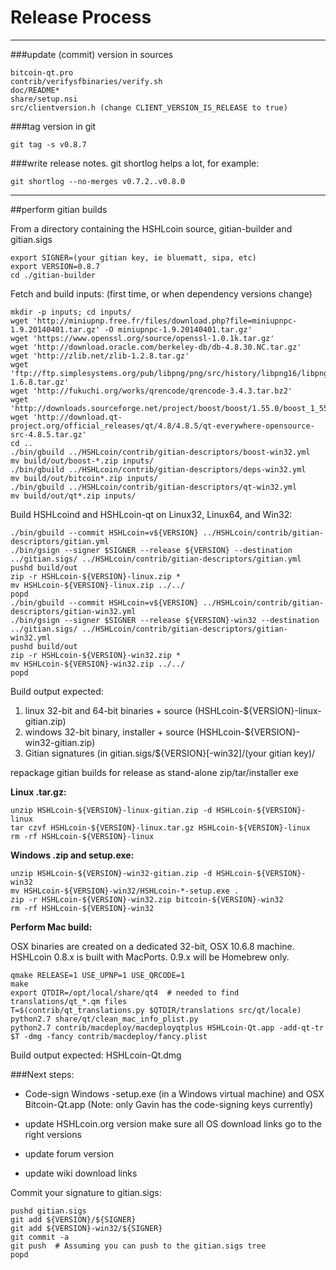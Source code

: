 Release Process
====================

* * *

###update (commit) version in sources


	bitcoin-qt.pro
	contrib/verifysfbinaries/verify.sh
	doc/README*
	share/setup.nsi
	src/clientversion.h (change CLIENT_VERSION_IS_RELEASE to true)

###tag version in git

	git tag -s v0.8.7

###write release notes. git shortlog helps a lot, for example:

	git shortlog --no-merges v0.7.2..v0.8.0

* * *

##perform gitian builds

 From a directory containing the HSHLcoin source, gitian-builder and gitian.sigs
  
	export SIGNER=(your gitian key, ie bluematt, sipa, etc)
	export VERSION=0.8.7
	cd ./gitian-builder

 Fetch and build inputs: (first time, or when dependency versions change)

	mkdir -p inputs; cd inputs/
	wget 'http://miniupnp.free.fr/files/download.php?file=miniupnpc-1.9.20140401.tar.gz' -O miniupnpc-1.9.20140401.tar.gz'
	wget 'https://www.openssl.org/source/openssl-1.0.1k.tar.gz'
	wget 'http://download.oracle.com/berkeley-db/db-4.8.30.NC.tar.gz'
	wget 'http://zlib.net/zlib-1.2.8.tar.gz'
	wget 'ftp://ftp.simplesystems.org/pub/libpng/png/src/history/libpng16/libpng-1.6.8.tar.gz'
	wget 'http://fukuchi.org/works/qrencode/qrencode-3.4.3.tar.bz2'
	wget 'http://downloads.sourceforge.net/project/boost/boost/1.55.0/boost_1_55_0.tar.bz2'
	wget 'http://download.qt-project.org/official_releases/qt/4.8/4.8.5/qt-everywhere-opensource-src-4.8.5.tar.gz'
	cd ..
	./bin/gbuild ../HSHLcoin/contrib/gitian-descriptors/boost-win32.yml
	mv build/out/boost-*.zip inputs/
	./bin/gbuild ../HSHLcoin/contrib/gitian-descriptors/deps-win32.yml
	mv build/out/bitcoin*.zip inputs/
	./bin/gbuild ../HSHLcoin/contrib/gitian-descriptors/qt-win32.yml
	mv build/out/qt*.zip inputs/

 Build HSHLcoind and HSHLcoin-qt on Linux32, Linux64, and Win32:
  
	./bin/gbuild --commit HSHLcoin=v${VERSION} ../HSHLcoin/contrib/gitian-descriptors/gitian.yml
	./bin/gsign --signer $SIGNER --release ${VERSION} --destination ../gitian.sigs/ ../HSHLcoin/contrib/gitian-descriptors/gitian.yml
	pushd build/out
	zip -r HSHLcoin-${VERSION}-linux.zip *
	mv HSHLcoin-${VERSION}-linux.zip ../../
	popd
	./bin/gbuild --commit HSHLcoin=v${VERSION} ../HSHLcoin/contrib/gitian-descriptors/gitian-win32.yml
	./bin/gsign --signer $SIGNER --release ${VERSION}-win32 --destination ../gitian.sigs/ ../HSHLcoin/contrib/gitian-descriptors/gitian-win32.yml
	pushd build/out
	zip -r HSHLcoin-${VERSION}-win32.zip *
	mv HSHLcoin-${VERSION}-win32.zip ../../
	popd

  Build output expected:

  1. linux 32-bit and 64-bit binaries + source (HSHLcoin-${VERSION}-linux-gitian.zip)
  2. windows 32-bit binary, installer + source (HSHLcoin-${VERSION}-win32-gitian.zip)
  3. Gitian signatures (in gitian.sigs/${VERSION}[-win32]/(your gitian key)/

repackage gitian builds for release as stand-alone zip/tar/installer exe

**Linux .tar.gz:**

	unzip HSHLcoin-${VERSION}-linux-gitian.zip -d HSHLcoin-${VERSION}-linux
	tar czvf HSHLcoin-${VERSION}-linux.tar.gz HSHLcoin-${VERSION}-linux
	rm -rf HSHLcoin-${VERSION}-linux

**Windows .zip and setup.exe:**

	unzip HSHLcoin-${VERSION}-win32-gitian.zip -d HSHLcoin-${VERSION}-win32
	mv HSHLcoin-${VERSION}-win32/HSHLcoin-*-setup.exe .
	zip -r HSHLcoin-${VERSION}-win32.zip bitcoin-${VERSION}-win32
	rm -rf HSHLcoin-${VERSION}-win32

**Perform Mac build:**

  OSX binaries are created on a dedicated 32-bit, OSX 10.6.8 machine.
  HSHLcoin 0.8.x is built with MacPorts.  0.9.x will be Homebrew only.

	qmake RELEASE=1 USE_UPNP=1 USE_QRCODE=1
	make
	export QTDIR=/opt/local/share/qt4  # needed to find translations/qt_*.qm files
	T=$(contrib/qt_translations.py $QTDIR/translations src/qt/locale)
	python2.7 share/qt/clean_mac_info_plist.py
	python2.7 contrib/macdeploy/macdeployqtplus HSHLcoin-Qt.app -add-qt-tr $T -dmg -fancy contrib/macdeploy/fancy.plist

 Build output expected: HSHLcoin-Qt.dmg

###Next steps:

* Code-sign Windows -setup.exe (in a Windows virtual machine) and
  OSX Bitcoin-Qt.app (Note: only Gavin has the code-signing keys currently)

* update HSHLcoin.org version
  make sure all OS download links go to the right versions

* update forum version

* update wiki download links

Commit your signature to gitian.sigs:

	pushd gitian.sigs
	git add ${VERSION}/${SIGNER}
	git add ${VERSION}-win32/${SIGNER}
	git commit -a
	git push  # Assuming you can push to the gitian.sigs tree
	popd

